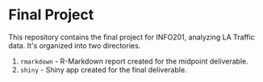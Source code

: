 # Final Project

This repository contains the final project for INFO201, analyzing LA Traffic data.
It's organized into two directories.

1. `rmarkdown` - R-Markdown report created for the midpoint deliverable.
2. `shiny` - Shiny app created for the final deliverable.
